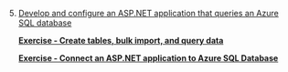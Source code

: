 5. [Develop and configure an ASP.NET application that queries an Azure SQL database](https://docs.microsoft.com/en-us/learn/modules/develop-app-that-queries-azure-sql/)

    [**Exercise - Create tables, bulk import, and query data**](https://docs.microsoft.com/en-us/learn/modules/develop-app-that-queries-azure-sql/3-exercise-create-tables-bulk-import-query-data)
    
    [**Exercise - Connect an ASP.NET application to Azure SQL Database**](https://docs.microsoft.com/en-us/learn/modules/develop-app-that-queries-azure-sql/5-exercise-connect-aspnet-to-azure-sql)

